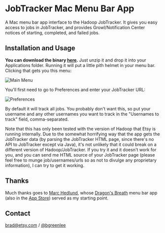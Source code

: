 # JobTracker Mac Menu Bar App

A Mac menu bar app interface to the Hadoop JobTracker. It gives you easy access to jobs in JobTracker, and
provides Growl/Notification Center notices of starting, completed, and failed jobs.

## Installation and Usage

**You can download the binary [here](http://cl.ly/13132X2r060a/download/JobTracker.app.zip).** Just
unzip it and drop it into your Applications folder. Running it will put a little pith helmet in your menu bar.
Clicking that gets you this menu:

![Main Menu](http://cl.ly/image/2J260C1L3B0Q/jt-main-menu.png)

You'll first need to go to Preferences and enter your JobTracker URL:

![Preferences](http://cl.ly/image/0h2c201q2t41/jt-preferences.png)

By default it will track all jobs. You probably don't want this, so put your username and any other
usernames you want to track in the "Usernames to track" field, comma-separated.

Note that this has only been tested with the version of Hadoop that Etsy is running internally. Due to
the somewhat horrifying way that the app gets the JobTracker data (by parsing the JobTracker HTML page,
since there's no API to JobTracker except via Java), it's not unlikely that it could break on a different
version of Hadoop/JobTracker. If you try it and it doesn't work for you, and you can send me HTML source
of your JobTracker page (please feel free to munge job/usernames/urls so as not to divulge any proprietary
information), I can try to get it working.

## Thanks

Much thanks goes to [Marc Hedlund](https://github.com/precipice), whose
[Dragon's Breath](https://github.com/precipice/Dragon-s-Breath) menu bar app (also in the
[App Store](https://itunes.apple.com/us/app/dragons-breath/id453746086?mt=12)) served as my starting point.

## Contact

<brad@etsy.com> / [@bgreenlee](https://twitter.com/bgreenlee)
